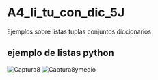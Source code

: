 # A4_li_tu_con_dic_5J
Ejemplos sobre listas tuplas conjuntos diccionarios
## ejemplo de listas python
![Captura8](https://github.com/user-attachments/assets/79b62b1f-a2b6-46ab-840c-542e9868b93c)
![Captura8ymedio](https://github.com/user-attachments/assets/0e568658-fe26-4226-8473-d0574db1fd5a)
